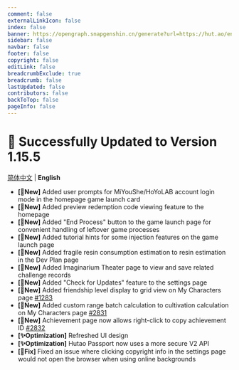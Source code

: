 ```yaml
---
comment: false
externalLinkIcon: false
index: false
banner: https://opengraph.snapgenshin.cn/generate?url=https://hut.ao/en/statements/update-log.html
sidebar: false
navbar: false
footer: false
copyright: false
editLink: false
breadcrumbExclude: true
breadcrumb: false
lastUpdated: false
contributors: false
backToTop: false
pageInfo: false
---
```


# 🎉 Successfully Updated to Version 1.15.5

[简体中文](/zh/statements/latest.html) | **English**

- **[🎉New]** Added user prompts for MiYouShe/HoYoLAB account login mode in the homepage game launch card
- **[🎉New]** Added preview redemption code viewing feature to the homepage
- **[🎉New]** Added "End Process" button to the game launch page for convenient handling of leftover game processes
- **[🎉New]** Added tutorial hints for some injection features on the game launch page
- **[🎉New]** Added fragile resin consumption estimation to resin estimation in the Dev Plan page
- **[🎉New]** Added Imaginarium Theater page to view and save related challenge records
- **[🎉New]** Added "Check for Updates" feature to the settings page
- **[🎉New]** Added friendship level display to grid view on My Characters page [#1283](https://github.com/DGP-Studio/Snap.Hutao/issues/1283)
- **[🎉New]** Added custom range batch calculation to cultivation calculation on My Characters page [#2831](https://github.com/DGP-Studio/Snap.Hutao/issues/2831)
- **[🎉New]** Achievement page now allows right-click to copy achievement ID [#2832](https://github.com/DGP-Studio/Snap.Hutao/issues/2832)
- **[✨Optimization]** Refreshed UI design
- **[✨Optimization]** Hutao Passport now uses a more secure V2 API
- **[🔨Fix]** Fixed an issue where clicking copyright info in the settings page would not open the browser when using online backgrounds

